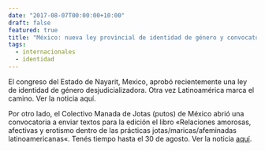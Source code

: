 ```yaml
---
date: "2017-08-07T00:00:00+10:00"
draft: false
featured: true
title: "México: nueva ley provincial de identidad de género y convocatoria a escritos"
tags: 
  - internacionales
  - identidad
---
```


El congreso del Estado de Nayarit, Mexico, aprobó recientemente una ley de identidad de género desjudicializadora. Otra vez Latinoamérica marca el camino. Ver la noticia aquí.

Por otro lado, el Colectivo Manada de Jotas (putos) de México abrió una convocatoria a enviar textos para la edición el libro «Relaciones amorosas, afectivas y erotismo dentro de las prácticas jotas/maricas/afeminadas latinoamericanas«. Tenés tiempo hasta el 30 de agosto. Ver la noticia [aquí]("https://www.joterismo.com/single-post/2017/07/17/CONVOCATORIA-Textos-sobre-afectos-y-sexualidades-disidentes-escritos-por-maricas-latinoamericanas").